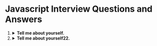 <h1>Javascript Interview Questions and Answers</h1>

<ol>
  <li>
    <details>
        <summary><b>Tell me about yourself.</b></summary>
        <p>
            ```js
            function demo() {
                // write your code here
            }
            ```
        </p>
    </details>
  </li>
  <li>
    <details>
        <summary><b>Tell me about yourself22.</b></summary>
        <p>
            ```js
            function demo() {
                // write your code here22
            }
            ```
        </p>
    </details>
  </li>
</ol>